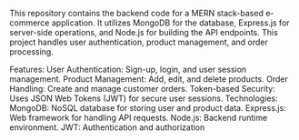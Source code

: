 This repository contains the backend code for a MERN stack-based e-commerce application. It utilizes MongoDB for the database, Express.js for server-side operations, and Node.js for building the API endpoints. This project handles user authentication, product management, and order processing.

Features:
User Authentication: Sign-up, login, and user session management.
Product Management: Add, edit, and delete products.
Order Handling: Create and manage customer orders.
Token-based Security: Uses JSON Web Tokens (JWT) for secure user sessions.
Technologies:
MongoDB: NoSQL database for storing user and product data.
Express.js: Web framework for handling API requests.
Node.js: Backend runtime environment.
JWT: Authentication and authorization
